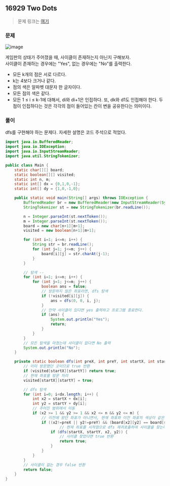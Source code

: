 ## 16929 Two Dots
> 문제 링크는 [여기](https://www.acmicpc.net/problem/16929)

### 문제
![image](https://github.com/Kim-Gyuri/studying_programming_archive/assets/57389368/5774278c-1302-4906-b73c-c5843f41a447)

게임판의 상태가 주어졌을 때, 사이클이 존재하는지 아닌지 구해보자. <br> 사이클이 존재하는 경우에는 "Yes", 없는 경우에는 "No"를 출력한다.
+ 모든 k개의 점은 서로 다르다. 
+ k는 4보다 크거나 같다.
+ 점의 색은 알파벳 대문자 한 글자이다.
+ 모든 점의 색은 같다.
+ 모든 1 ≤ i ≤ k-1에 대해서, di와 di+1은 인접하다. 또, dk와 d1도 인접해야 한다. 두 점이 인접하다는 것은 각각의 점이 들어있는 칸이 변을 공유한다는 의미이다.

### 풀이
dfs를 구현해야 하는 문제다. 자세한 설명은 코드 주석으로 적었다.

```java
import java.io.BufferedReader;
import java.io.IOException;
import java.io.InputStreamReader;
import java.util.StringTokenizer;

public class Main {
    static char[][] board;
    static boolean[][] visited;
    static int n, m;
    static int[] dx = {0,1,0,-1};
    static int[] dy = {1,0,-1,0};

    public static void main(String[] args) throws IOException {
        BufferedReader br = new BufferedReader(new InputStreamReader(System.in));
        StringTokenizer st = new StringTokenizer(br.readLine());

        n = Integer.parseInt(st.nextToken());
        m = Integer.parseInt(st.nextToken());
        board = new char[n+1][m+1];
        visited = new boolean[n+1][m+1];

        for (int i=1; i<=n; i++) {
            String str = br.readLine();
            for (int j=1; j<=m; j++) {
                board[i][j] = str.charAt(j-1);
            }
        }

        // 탐색 --
        for (int i=1; i<=n; i++) {
            for (int j=1; j<=m; j++) {
                boolean ans = false;
                // 방문하지 않은 좌표라면, dfs 탐색
                if (!visited[i][j]) {
                    ans = dfs(0, 0, i, j);
                }
                // 만약 사이클이 있다면 yes 출력하고 프로그램 종료한다.
                if (ans) {
                    System.out.println("Yes");
                    return;
                }
            }
        }
        // 모든 탐색을 마쳤는데 사이클이 없다면 No 출력
        System.out.println("No");
    }

    private static boolean dfs(int preX, int preY, int startX, int startY) {
        // 이미 방문했던 곳이므로 true 반환
        if (visited[startX][startY]) return true;
        // 현재 좌표를 방문 처리
        visited[startX][startY] = true;

        // dfs 탐색
        for (int i=0; i<dx.length; i++) {
            int x2 = startX + dx[i];
            int y2 = startY + dy[i];
            // 주어진 범위에서 이동
            if (x2 >= 1 && y2 >= 1 && x2 <= n && y2 <= m) {
                // 이전에 왔던 좌표가 아니면서, 현재 좌표와 이전 좌표의 색상이 같은 경우
                if ((x2!=preX || y2!=preY) && (board[x2][y2] == board[startX][startY])) {
                        // 현재 좌표를 시작점으로 dfs 재귀호출하여 사이클을 찾는다.
                    if (dfs(startX, startY, x2, y2)) {
                        // 사이클 찾았다면 true 반환
                        return true;
                    }
                }
            }
        }
        // 사이클이 없는 경우 false 반환
        return false;
    }
}
```
